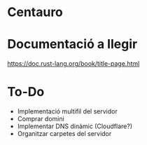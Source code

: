 # Centauro

# Documentació a llegir
https://doc.rust-lang.org/book/title-page.html

# To-Do
- Implementació multifil del servidor
- Comprar domini
- Implementar DNS dinàmic (Cloudflare?)
- Organitzar carpetes del servidor
